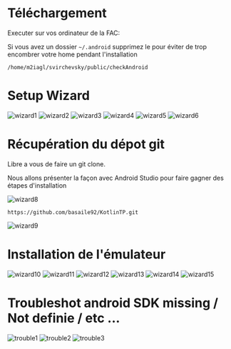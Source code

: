# Téléchargement

Executer sur vos ordinateur de la FAC:

Si vous avez un dossier `~/.android` supprimez le pour éviter de trop encombrer votre home pendant l'installation

```
/home/m2iagl/svirchevsky/public/checkAndroid
```

# Setup Wizard

![wizard1](https://raw.githubusercontent.com/nsvir/android3Wizard/master/images/wizard_1.png)
![wizard2](https://raw.githubusercontent.com/nsvir/android3Wizard/master/images/wizard_2.png)
![wizard3](https://raw.githubusercontent.com/nsvir/android3Wizard/master/images/wizard_3.png)
![wizard4](https://raw.githubusercontent.com/nsvir/android3Wizard/master/images/wizard_4.png)
![wizard5](https://raw.githubusercontent.com/nsvir/android3Wizard/master/images/wizard_5.png)
![wizard6](https://raw.githubusercontent.com/nsvir/android3Wizard/master/images/wizard_6.png)



# Récupération du dépot git

Libre a vous de faire un git clone.

Nous allons présenter la façon avec Android Studio pour faire gagner des étapes d'installation

![wizard8](https://raw.githubusercontent.com/nsvir/android3Wizard/master/images/wizard_8.png)

`https://github.com/basaile92/KotlinTP.git`

![wizard9](https://raw.githubusercontent.com/nsvir/android3Wizard/master/images/wizard_9.png)

# Installation de l'émulateur

![wizard10](https://raw.githubusercontent.com/nsvir/android3Wizard/master/images/wizard_10.png)
![wizard11](https://raw.githubusercontent.com/nsvir/android3Wizard/master/images/wizard_11.png)
![wizard12](https://raw.githubusercontent.com/nsvir/android3Wizard/master/images/wizard_12.png)
![wizard13](https://raw.githubusercontent.com/nsvir/android3Wizard/master/images/wizard_13.png)
![wizard14](https://raw.githubusercontent.com/nsvir/android3Wizard/master/images/wizard_14.png)
![wizard15](https://raw.githubusercontent.com/nsvir/android3Wizard/master/images/wizard_15.png)

# Troubleshot android SDK missing / Not definie / etc ...

![trouble1](https://raw.githubusercontent.com/nsvir/android3Wizard/master/images/trouble_1.png)
![trouble2](https://raw.githubusercontent.com/nsvir/android3Wizard/master/images/trouble_2.png)
![trouble3](https://raw.githubusercontent.com/nsvir/android3Wizard/master/images/trouble_3.png)
